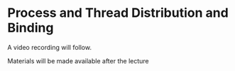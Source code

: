 # Process and Thread Distribution and Binding

A video recording will follow.

Materials will be made available after the lecture

<!--
Extra materials

-   [Slides](https://462000265.lumidata.eu/2day-20240502/files/LUMI-2day-20240502-07-binding.pdf)

-   [Course notes](07_Binding.md)
-->
